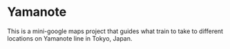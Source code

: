 # Yamanote
This is a mini-google maps project that guides what train to take to different locations on Yamanote line in Tokyo, Japan.
